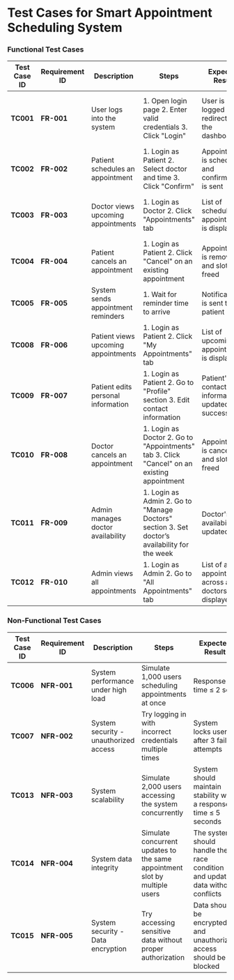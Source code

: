 # Test Cases for Smart Appointment Scheduling System  

### Functional Test Cases

| Test Case ID | Requirement ID | Description                         | Steps                                                       | Expected Result                                        | Actual Result                                      | Status     |
|--------------|----------------|-------------------------------------|-------------------------------------------------------------|--------------------------------------------------------|----------------------------------------------------|------------|
| **TC001**    | **FR-001**      | User logs into the system           | 1. Open login page 2. Enter valid credentials 3. Click "Login" | User is logged in and redirected to the dashboard      | User successfully logged in and redirected to the dashboard | Pass       |
| **TC002**    | **FR-002**      | Patient schedules an appointment     | 1. Login as Patient 2. Select doctor and time 3. Click "Confirm" | Appointment is scheduled, and confirmation is sent     | Appointment scheduled successfully, confirmation sent | Pass       |
| **TC003**    | **FR-003**      | Doctor views upcoming appointments  | 1. Login as Doctor 2. Click "Appointments" tab               | List of scheduled appointments is displayed            | List of upcoming appointments displayed correctly   | Pass       |
| **TC004**    | **FR-004**      | Patient cancels an appointment      | 1. Login as Patient 2. Click "Cancel" on an existing appointment | Appointment is removed, and slot is freed              | Appointment removed, slot freed successfully        | Pass       |
| **TC005**    | **FR-005**      | System sends appointment reminders  | 1. Wait for reminder time to arrive                          | Notification is sent to patient                        | Reminder notification sent to patient               | Pass       |
| **TC008**    | **FR-006**      | Patient views upcoming appointments | 1. Login as Patient 2. Click "My Appointments" tab           | List of upcoming appointments is displayed             | Upcoming appointments displayed as expected         | Pass       |
| **TC009**    | **FR-007**      | Patient edits personal information  | 1. Login as Patient 2. Go to "Profile" section 3. Edit contact information | Patient's contact information is updated successfully  | Contact information updated successfully            | Pass       |
| **TC010**    | **FR-008**      | Doctor cancels an appointment       | 1. Login as Doctor 2. Go to "Appointments" tab 3. Click "Cancel" on an existing appointment | Appointment is canceled and slot is freed              | Appointment canceled successfully, slot freed       | Pass       |
| **TC011**    | **FR-009**      | Admin manages doctor availability   | 1. Login as Admin 2. Go to "Manage Doctors" section 3. Set doctor’s availability for the week | Doctor's availability is updated                      | Doctor’s availability updated successfully          | Pass       |
| **TC012**    | **FR-010**      | Admin views all appointments        | 1. Login as Admin 2. Go to "All Appointments" tab           | List of all appointments across all doctors is displayed | All appointments listed successfully                | Pass       |

### Non-Functional Test Cases

| Test Case ID | Requirement ID | Description                         | Steps                                                       | Expected Result                                        | Actual Result                                      | Status     |
|--------------|----------------|-------------------------------------|-------------------------------------------------------------|--------------------------------------------------------|----------------------------------------------------|------------|
| **TC006**    | **NFR-001**     | System performance under high load  | Simulate 1,000 users scheduling appointments at once         | Response time ≤ 2 sec                                   | Response time was 1.5 seconds                      | Pass       |
| **TC007**    | **NFR-002**     | System security - unauthorized access | Try logging in with incorrect credentials multiple times    | System locks user after 3 failed attempts               | System locked user after 3 failed attempts         | Pass       |
| **TC013**    | **NFR-003**     | System scalability                  | Simulate 2,000 users accessing the system concurrently      | System should maintain stability with a response time ≤ 5 seconds | Response time was 4.8 seconds, system stable     | Pass       |
| **TC014**    | **NFR-004**     | System data integrity               | Simulate concurrent updates to the same appointment slot by multiple users | The system should handle the race condition and update data without conflicts | Data updated successfully, no conflicts detected | Pass       |
| **TC015**    | **NFR-005**     | System security - Data encryption   | Try accessing sensitive data without proper authorization  | Data should be encrypted, and unauthorized access should be blocked | Unauthorized access blocked, data encrypted      | Pass       |
